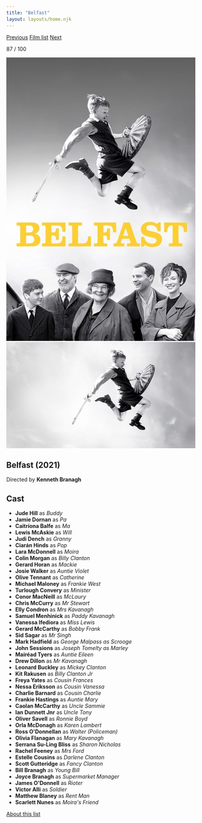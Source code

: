 ```yaml
---
title: "Belfast"
layout: layouts/home.njk
---
```


<nav class="films">
  <a class="prev" href="../the-power-of-the-dog">Previous</a>
  <a href="../">Film list</a>
  <a class="next" href="../house-of-gucci">Next</a>
</nav>

<p>87 / 100</p>

<article class="film">
  <div class="backdrop-and-poster">
    <img class="poster" src="../films/posters/belfast.jpg" alt="">
    <img class="backdrop" src="../films/backdrops/belfast.jpg" alt="">
  </div>

  <h1>Belfast (2021)</h1>

  <p class="director">
    Directed by <strong>Kenneth Branagh</strong>
  </p>


  <h2>
    Cast
  </h2>
  <ul>
    <li><strong>Jude Hill</strong> as <em>Buddy</em></li>
<li><strong>Jamie Dornan</strong> as <em>Pa</em></li>
<li><strong>Caitríona Balfe</strong> as <em>Ma</em></li>
<li><strong>Lewis McAskie</strong> as <em>Will</em></li>
<li><strong>Judi Dench</strong> as <em>Granny</em></li>
<li><strong>Ciarán Hinds</strong> as <em>Pop</em></li>
<li><strong>Lara McDonnell</strong> as <em>Moira</em></li>
<li><strong>Colin Morgan</strong> as <em>Billy Clanton</em></li>
<li><strong>Gerard Horan</strong> as <em>Mackie</em></li>
<li><strong>Josie Walker</strong> as <em>Auntie Violet</em></li>
<li><strong>Olive Tennant</strong> as <em>Catherine</em></li>
<li><strong>Michael Maloney</strong> as <em>Frankie West</em></li>
<li><strong>Turlough Convery</strong> as <em>Minister</em></li>
<li><strong>Conor MacNeill</strong> as <em>McLaury</em></li>
<li><strong>Chris McCurry</strong> as <em>Mr Stewart</em></li>
<li><strong>Elly Condron</strong> as <em>Mrs Kavanagh</em></li>
<li><strong>Samuel Menhinick</strong> as <em>Paddy Kavanagh</em></li>
<li><strong>Vanessa Ifediora</strong> as <em>Miss Lewis</em></li>
<li><strong>Gerard McCarthy</strong> as <em>Bobby Frank</em></li>
<li><strong>Sid Sagar</strong> as <em>Mr Singh</em></li>
<li><strong>Mark Hadfield</strong> as <em>George Malpass as Scrooge</em></li>
<li><strong>John Sessions</strong> as <em>Joseph Tomelty as Marley</em></li>
<li><strong>Mairéad Tyers</strong> as <em>Auntie Eileen</em></li>
<li><strong>Drew Dillon</strong> as <em>Mr Kavanagh</em></li>
<li><strong>Leonard Buckley</strong> as <em>Mickey Clanton</em></li>
<li><strong>Kit Rakusen</strong> as <em>Billy Clanton Jr</em></li>
<li><strong>Freya Yates</strong> as <em>Cousin Frances</em></li>
<li><strong>Nessa Eriksson</strong> as <em>Cousin Vanessa</em></li>
<li><strong>Charlie Barnard</strong> as <em>Cousin Charlie</em></li>
<li><strong>Frankie Hastings</strong> as <em>Auntie Mary</em></li>
<li><strong>Caolan McCarthy</strong> as <em>Uncle Sammie</em></li>
<li><strong>Ian Dunnett Jnr</strong> as <em>Uncle Tony</em></li>
<li><strong>Oliver Savell</strong> as <em>Ronnie Boyd</em></li>
<li><strong>Orla McDonagh</strong> as <em>Karen Lambert</em></li>
<li><strong>Ross O'Donnellan</strong> as <em>Walter (Policeman)</em></li>
<li><strong>Olivia Flanagan</strong> as <em>Mary Kavanagh</em></li>
<li><strong>Serrana Su-Ling Bliss</strong> as <em>Sharon Nicholas</em></li>
<li><strong>Rachel Feeney</strong> as <em>Mrs Ford</em></li>
<li><strong>Estelle Cousins</strong> as <em>Darlene Clanton</em></li>
<li><strong>Scott Gutteridge</strong> as <em>Fancy Clanton</em></li>
<li><strong>Bill Branagh</strong> as <em>Young Bill</em></li>
<li><strong>Joyce Branagh</strong> as <em>Supermarket Manager</em></li>
<li><strong>James O'Donnell</strong> as <em>Rioter</em></li>
<li><strong>Victor Alli</strong> as <em>Soldier</em></li>
<li><strong>Matthew Blaney</strong> as <em>Rent Man</em></li>
<li><strong>Scarlett Nunes</strong> as <em>Moira's Friend</em></li>
  </ul>
</article>
<footer>
  <a href="../about">About this list</a>
</footer>
